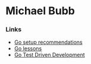 # Michael Bubb

### Links

- [Go setup recommendations](https://learncodethehardway.com/blog/36-an-efficient-go-study-guide/)
- [Go lessons](https://www.practical-go-lessons.com/)
- [Go Test Driven Development](https://quii.gitbook.io/learn-go-with-tests)
